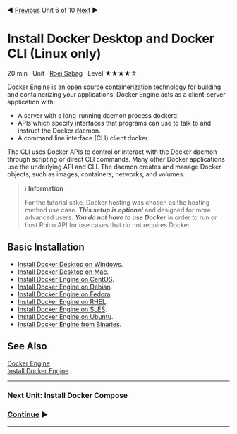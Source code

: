 :arrow_backward: [Previous](./05.InstallNewman.md) Unit 6 of 10 [Next](./07.InstallDockerCompose.md) :arrow_forward:

# Install Docker Desktop and Docker CLI (Linux only)
20 min · Unit · [Roei Sabag](https://www.linkedin.com/in/roei-sabag-247aa18/) · Level ★★★★☆

Docker Engine is an open source containerization technology for building and containerizing your applications. Docker Engine acts as a client-server application with:

* A server with a long-running daemon process dockerd.
* APIs which specify interfaces that programs can use to talk to and instruct the Docker daemon.
* A command line interface (CLI) client docker.  

The CLI uses Docker APIs to control or interact with the Docker daemon through scripting or direct CLI commands. Many other Docker applications use the underlying API and CLI. The daemon creates and manage Docker objects, such as images, containers, networks, and volumes.

> :information_source: **Information**  
> 
> For the tutorial sake, Docker hosting was chosen as the hosting method use case. _**This setup is optional**_ and designed for more advanced users. _**You do not have to use Docker**_ in order to run or host Rhino API for use cases that do not requires Docker.
  
## Basic Installation
* [Install Docker Desktop on Windows](https://docs.docker.com/desktop/windows/install/).
* [Install Docker Desktop on Mac](https://docs.docker.com/desktop/mac/install/).
* [Install Docker Engine on CentOS](https://docs.docker.com/engine/install/centos/).
* [Install Docker Engine on Debian](https://docs.docker.com/engine/install/debian/).
* [Install Docker Engine on Fedora](https://docs.docker.com/engine/install/fedora/).
* [Install Docker Engine on RHEL](https://docs.docker.com/engine/install/rhel/).
* [Install Docker Engine on SLES](https://docs.docker.com/engine/install/sles/).
* [Install Docker Engine on Ubuntu](https://docs.docker.com/engine/install/ubuntu/).
* [Install Docker Engine from Binaries](https://docs.docker.com/engine/install/binaries/).
 
## See Also
[Docker Engine](https://docs.docker.com/engine/)  
[Install Docker Engine](https://docs.docker.com/engine/install/)

---
### Next Unit: Install Docker Compose
### [Continue](./07.InstallDockerCompose.md) :arrow_forward:
---
